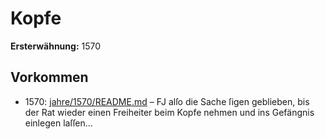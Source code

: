 # Kopfe

**Ersterwähnung:** 1570

## Vorkommen
- 1570: [jahre/1570/README.md](../jahre/1570/README.md) – FJ alſo die Sache
ſigen geblieben, bis der Rat wieder einen Freiheiter beim
Kopfe nehmen und ins Gefängnis einlegen laſſen...
